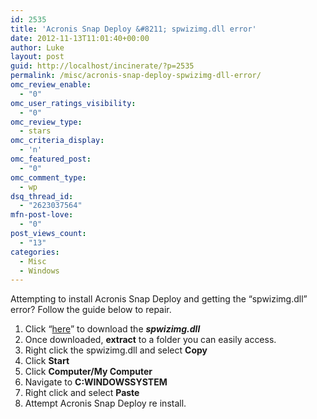 ```yaml
---
id: 2535
title: 'Acronis Snap Deploy &#8211; spwizimg.dll error'
date: 2012-11-13T11:01:40+00:00
author: Luke
layout: post
guid: http://localhost/incinerate/?p=2535
permalink: /misc/acronis-snap-deploy-spwizimg-dll-error/
omc_review_enable:
  - "0"
omc_user_ratings_visibility:
  - "0"
omc_review_type:
  - stars
omc_criteria_display:
  - 'n'
omc_featured_post:
  - "0"
omc_comment_type:
  - wp
dsq_thread_id:
  - "2623037564"
mfn-post-love:
  - "0"
post_views_count:
  - "13"
categories:
  - Misc
  - Windows
---
```

Attempting to install Acronis Snap Deploy and getting the “spwizimg.dll” error? Follow the guide below to repair.

  1. Click “<a title="spqizimg.dll download" href="http://www.dllme.com/dll/files/spwizimg_dll.html" target="_blank">here</a>” to download the **_spwizimg.dll_**
  2. Once downloaded, **extract** to a folder you can easily access.
  3. Right click the spwizimg.dll and select **Copy**
  4. Click **Start**
  5. Click **Computer/My Computer**
  6. Navigate to **C:WINDOWSSYSTEM**
  7. Right click and select **Paste**
  8. Attempt Acronis Snap Deploy re install.